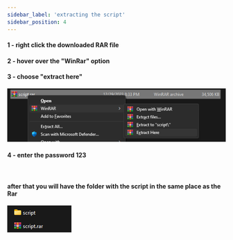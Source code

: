 ```yaml
---
sidebar_label: 'extracting the script'
sidebar_position: 4
---
```


#### 1 - right click the downloaded RAR file 
#### 2 - hover over the "**WinRar**" option
#### 3 - choose "**extract here**"

![image](extracthere.png)
#### 4 - enter the password 123
<br/>

#### after that you will have the folder with the script in the same place as the Rar 



![image](scriptandrar.png)
